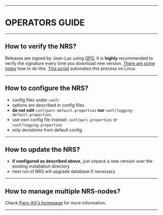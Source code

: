 ----
# OPERATORS GUIDE #

----
## How to verify the NRS? ##
  Releases are signed by Jean-Luc using [GPG](https://en.wikipedia.org/wiki/GNU_Privacy_Guard). It is **highly** recommended to verify the signature every time you download new version. [There are some notes](https://bitcointalk.org/index.php?topic=345619.msg4406124#msg4406124) how to do this. [This script](https://github.com/pwrc-ext/pwrc-kit/blob/master/distrib/safe-pwrc-download.sh) automates this process on Linux.

----
## How to configure the NRS? ##

  - config files under `conf/`
  - options are described in config files
  - **do not edit** `conf/pwrc-default.properties` **nor** `conf/logging-default.properties`
  - use own config file instead: `conf/pwrc.properties` or `conf/logging.properties`
  - only deviations from default config

----
## How to update the NRS? ##

  - **if configured as described above**, just unpack a new version over the existing installation directory
  - next run of NRS will upgrade database if necessary

----

## How to manage multiple NRS-nodes? ##
  Check [Pwrc-Kit's homepage](https://github.com/pwrc-ext/pwrc-kit) for more information.

----
